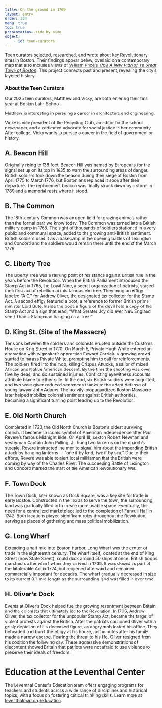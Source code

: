 ```yaml
---
title: On the ground in 1769
layout: entry
order: 304
menu: true
toc: true
presentation: side-by-side
object:
    - id: teen-curators
---
```


Teen curators selected, researched, and wrote about key Revolutionary sites in Boston. Their findings appear below, overlaid on a contemporary map that also includes views of [William Price’s 1769 *A New Plan of Ye Great Town of Boston*](../a-new-plan-of-ye-great-town/). This project connects past and present, revealing the city’s layered history.

### About the Teen Curators

Our 2025 teen curators, Matthew and Vicky, are both entering their final year at Boston Latin School. 

Matthew is interesting in pursuing a career in architecture and engineering. 

Vicky is vice president of the Recycling Club, an editor for the school newspaper, and a dedicated advocate for social justice in her community. After college, Vicky wants to pursue a career in the field of government or history. 

## A. Beacon Hill

Originally rising to 138 feet, Beacon Hill was named by Europeans for the signal set up on its top in 1635 to warn the surrounding areas of danger. British soldiers took down the beacon during their siege of Boston from April 1775 to March 1776, but Bostonians replaced it soon after their departure. The replacement beacon was finally struck down by a storm in 1789 and a memorial rests where it stood. 

## B. The Common

The 18th-century Common was an open field for grazing animals rather than the formal park we know today. The Common was turned into a  British military camp in 1768. The sight of thousands of soldiers stationed in a very public and communal space, added to the growing anti-British sentiment. British soldiers used it as a basecamp in the opening battles of Lexington and Concord and the soldiers would remain there until the end of the March 1776.

## C. Liberty Tree

The Liberty Tree was a rallying point of resistance against British rule in the years before the Revolution. When the British Parliament introduced the Stamp Act in 1765, the Loyal Nine, a secret organization of patriots, staged their first act of rebellion at this famous elm tree. They hung an effigy labeled “A.O.” for Andrew Oliver, the designated tax collector for the Stamp Act. A second effigy featured a boot, a reference to former British prime minister Lord Bute. Inside the boot, a figure of the devil held a copy of the Stamp Act and a sign that read, “What Greater Joy did ever New England see / Than a Stampman hanging on a Tree!”

## D. King St. (Site of the Massacre)

Tensions between the soldiers and colonists erupted outside the Customs House on King Street in 1770. On March 5, Private Hugh White entered an altercation with wigmaker’s apprentice Edward Garrick. A growing crowd started to harass Private White, prompting him to call for reinforcements. The soldiers fired into the mob, killing Crispus Attucks, a sailor of mixed African and Native American descent. By the time the shooting was over, five lay dead, and six sustained injuries. Conflicting eyewitness accounts attribute blame to either side. In the end, six British soldiers were acquitted, and two were given reduced sentences thanks to the adept defense of young lawyer John Adams. The heavily-propagandized Boston Massacre later helped mobilize colonial sentiment against British authorities, becoming a significant turning point leading up to the Revolution.

## E. Old North Church

Completed in 1723, the Old North Church is Boston’s oldest surviving church. It became an iconic symbol of American independence after Paul Revere’s famous Midnight Ride. On April 18, sexton Robert Newman and vestryman Captain John Pulling, Jr. hung two lanterns on the church’s steeple. Revere instructed the men to signal him about the impending British attack by hanging lanterns — “one if by land, two if by sea.” Due to their efforts, Revere was able to alert local militiamen that the British were coming by way of the Charles River. The succeeding Battle of Lexington and Concord marked the start of the American Revolutionary War.

## F. Town Dock

The Town Dock, later known as Dock Square, was a key site  for trade in early Boston. Constructed in the 1630s to serve the town, the surrounding land was gradually filled in to create more usable space. Eventually, the need for a centralized marketplace led to the completion of Faneuil Hall in 1742. Both locations played significant roles throughout the Revolution, serving as places of gathering and mass political mobilization.

## G. Long Wharf

Extending a half mile into Boston Harbor, Long Wharf was the center of trade in the eighteenth century. The wharf itself, located at the end of King Street (now State Street), could dock around 50 ships at once. British troops marched up the wharf when they arrived in 1768. It was closed as part of the Intolerable Act in 1774, but reopened afterward and remained commercially important for decades. The wharf gradually decreased in size to its current 0.1-mile length as the surrounding land was filled in over time. 

## H. Oliver’s Dock

Events at Oliver’s Dock helped fuel the growing resentment between Britain and the colonists that ultimately led to the Revolution. In 1765, Andrew Oliver, the tax collector for the unpopular Stamp Act, became the target of violent protests against the British. After the patriots cautioned Oliver with a grisly depiction of his deceased figure, an angry mob looted his office. They beheaded and burnt the effigy at his house, just minutes after his family made a narrow escape. Fearing the threat to his life, Oliver resigned from his position the following day. These aggressive demonstrations of discontent showed Britain that patriots were not afraid to use violence to preserve their ideals of freedom.

# Education at the Leventhal Center

The Leventhal Center's Education team offers engaging programs for teachers and students across a wide range of disciplines and historical topics, with a focus on fostering critical thinking skills. Learn more at [leventhalmap.org/education](http://leventhalmap.org/education).